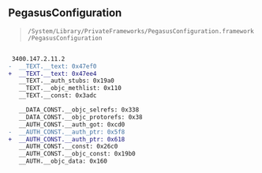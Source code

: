 ## PegasusConfiguration

> `/System/Library/PrivateFrameworks/PegasusConfiguration.framework/PegasusConfiguration`

```diff

 3400.147.2.11.2
-  __TEXT.__text: 0x47ef0
+  __TEXT.__text: 0x47ee4
   __TEXT.__auth_stubs: 0x19a0
   __TEXT.__objc_methlist: 0x110
   __TEXT.__const: 0x3adc

   __DATA_CONST.__objc_selrefs: 0x338
   __DATA_CONST.__objc_protorefs: 0x38
   __AUTH_CONST.__auth_got: 0xcd0
-  __AUTH_CONST.__auth_ptr: 0x5f8
+  __AUTH_CONST.__auth_ptr: 0x618
   __AUTH_CONST.__const: 0x26c0
   __AUTH_CONST.__objc_const: 0x19b0
   __AUTH.__objc_data: 0x160

```
